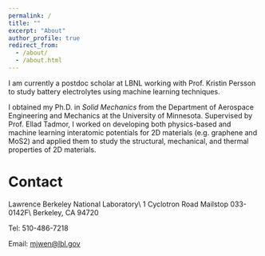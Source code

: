 ```yaml
---
permalink: /
title: ""
excerpt: "About"
author_profile: true
redirect_from:
  - /about/
  - /about.html
---
```


I am currently a postdoc scholar at LBNL working with Prof. Kristin Persson to
study battery electrolytes using machine learning techniques.

I obtained my Ph.D. in *Solid Mechanics* from the Department of Aerospace
Engineering and Mechanics at the University of Minnesota.
Supervised by Prof. Ellad Tadmor, I worked on developing both physics-based and
machine learning interatomic potentials for 2D materials (e.g. graphene and
MoS2) and applied them to study the structural, mechanical, and thermal
properties of 2D materials.


# Contact
Lawrence Berkeley National Laboratory\\
1 Cyclotron Road Mailstop 033-0142F\\
Berkeley, CA 94720

Tel: 510-486-7218

Email: mjwen@lbl.gov
